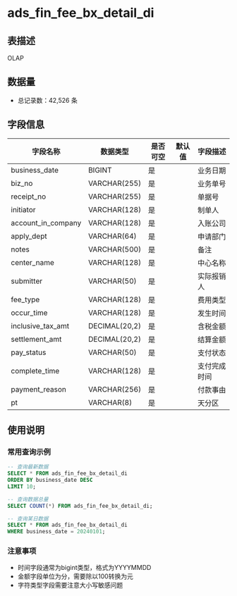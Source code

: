 # ads_fin_fee_bx_detail_di

## 表描述
OLAP

## 数据量
- 总记录数：42,526 条

## 字段信息

| 字段名称 | 数据类型 | 是否可空 | 默认值 | 字段描述 |
|---------|----------|----------|--------|----------|
| business_date | BIGINT | 是 |  | 业务日期 |
| biz_no | VARCHAR(255) | 是 |  | 业务单号 |
| receipt_no | VARCHAR(255) | 是 |  | 单据号 |
| initiator | VARCHAR(128) | 是 |  | 制单人 |
| account_in_company | VARCHAR(128) | 是 |  | 入账公司 |
| apply_dept | VARCHAR(64) | 是 |  | 申请部门 |
| notes | VARCHAR(500) | 是 |  | 备注 |
| center_name | VARCHAR(128) | 是 |  | 中心名称 |
| submitter | VARCHAR(50) | 是 |  | 实际报销人 |
| fee_type | VARCHAR(128) | 是 |  | 费用类型 |
| occur_time | VARCHAR(128) | 是 |  | 发生时间 |
| inclusive_tax_amt | DECIMAL(20,2) | 是 |  | 含税金额 |
| settlement_amt | DECIMAL(20,2) | 是 |  | 结算金额 |
| pay_status | VARCHAR(50) | 是 |  | 支付状态 |
| complete_time | VARCHAR(128) | 是 |  | 支付完成时间 |
| payment_reason | VARCHAR(256) | 是 |  | 付款事由 |
| pt | VARCHAR(8) | 是 |  | 天分区 |

## 使用说明

### 常用查询示例

```sql
-- 查询最新数据
SELECT * FROM ads_fin_fee_bx_detail_di 
ORDER BY business_date DESC 
LIMIT 10;

-- 查询数据总量
SELECT COUNT(*) FROM ads_fin_fee_bx_detail_di;

-- 查询某日数据
SELECT * FROM ads_fin_fee_bx_detail_di 
WHERE business_date = 20240101;
```

### 注意事项
- 时间字段通常为bigint类型，格式为YYYYMMDD
- 金额字段单位为分，需要除以100转换为元
- 字符类型字段需要注意大小写敏感问题
